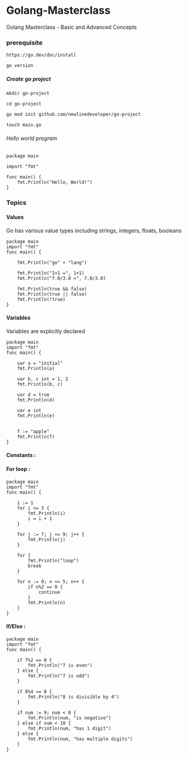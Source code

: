 # Golang-Masterclass
Golang Masterclass - Basic and Advanced Concepts

### prerequisite

```
https://go.dev/doc/install

go version

```

##### Create go project 

```
mkdir go-project

cd go-project

go mod init github.com/newlinedeveloper/go-project

touch main.go

```

###### Hello world program

```
package main

import "fmt"

func main() {
    fmt.Println("Hello, World!")
}

```



### Topics


#### Values

Go has various value types including strings, integers, floats, booleans


```
package main
import "fmt"
func main() {

    fmt.Println("go" + "lang")

    fmt.Println("1+1 =", 1+1)
    fmt.Println("7.0/3.0 =", 7.0/3.0)

    fmt.Println(true && false)
    fmt.Println(true || false)
    fmt.Println(!true)
}

```

#### Variables

Variables are explicitly declared 


```
package main
import "fmt"
func main() {

    var a = "initial"
    fmt.Println(a)

    var b, c int = 1, 2
    fmt.Println(b, c)

    var d = true
    fmt.Println(d)
    
    var e int
    fmt.Println(e)
   

    f := "apple"
    fmt.Println(f)
}

```



#### Constants : 


#### For loop :

```
package main
import "fmt"
func main() {

    i := 1
    for i <= 3 {
        fmt.Println(i)
        i = i + 1
    }

    for j := 7; j <= 9; j++ {
        fmt.Println(j)
    }

    for {
        fmt.Println("loop")
        break
    }

    for n := 0; n <= 5; n++ {
        if n%2 == 0 {
            continue
        }
        fmt.Println(n)
    }
}

```

#### If/Else :


```
package main
import "fmt"
func main() {

    if 7%2 == 0 {
        fmt.Println("7 is even")
    } else {
        fmt.Println("7 is odd")
    }

    if 8%4 == 0 {
        fmt.Println("8 is divisible by 4")
    }

    if num := 9; num < 0 {
        fmt.Println(num, "is negative")
    } else if num < 10 {
        fmt.Println(num, "has 1 digit")
    } else {
        fmt.Println(num, "has multiple digits")
    }
}

```




